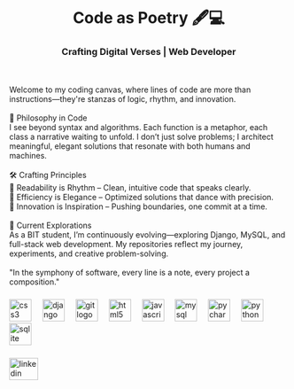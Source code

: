 <h1 align="center">Code as Poetry 🖋️💻</h1>  
<h3 align="center">Crafting Digital Verses | Web Developer</h3> 
<p> <br><br>Welcome to my coding canvas, where lines of code are more than instructions—they're stanzas of logic, rhythm, and innovation.<br><br>🌟 Philosophy in Code<br>I see beyond syntax and algorithms. Each function is a metaphor, each class a narrative waiting to unfold. I don’t just solve problems; I architect meaningful, elegant solutions that resonate with both humans and machines.<br><br>🛠️ Crafting Principles<br>🔹 Readability is Rhythm – Clean, intuitive code that speaks clearly.<br>🔹 Efficiency is Elegance – Optimized solutions that dance with precision.<br>🔹 Innovation is Inspiration – Pushing boundaries, one commit at a time.<br><br>🚀 Current Explorations<br>As a BIT student, I’m continuously evolving—exploring Django, MySQL, and full-stack web development. My repositories reflect my journey, experiments, and creative problem-solving.<br><br>"In the symphony of software, every line is a note, every project a composition."</p>

###

<div align="left">
  <img src="https://cdn.jsdelivr.net/gh/devicons/devicon/icons/css3/css3-original.svg" height="40" alt="css3 logo"  />
  <img width="12" />
  <img src="https://cdn.jsdelivr.net/gh/devicons/devicon/icons/django/django-plain.svg" height="40" alt="django logo"  />
  <img width="12" />
  <img src="https://cdn.jsdelivr.net/gh/devicons/devicon/icons/git/git-original.svg" height="40" alt="git logo"  />
  <img width="12" />
  <img src="https://cdn.jsdelivr.net/gh/devicons/devicon/icons/html5/html5-original.svg" height="40" alt="html5 logo"  />
  <img width="12" />
  <img src="https://cdn.jsdelivr.net/gh/devicons/devicon/icons/javascript/javascript-original.svg" height="40" alt="javascript logo"  />
  <img width="12" />
  <img src="https://cdn.jsdelivr.net/gh/devicons/devicon/icons/mysql/mysql-original.svg" height="40" alt="mysql logo"  />
  <img width="12" />
  <img src="https://cdn.jsdelivr.net/gh/devicons/devicon/icons/pycharm/pycharm-original.svg" height="40" alt="pycharm logo"  />
  <img width="12" />
  <img src="https://cdn.jsdelivr.net/gh/devicons/devicon/icons/python/python-original.svg" height="40" alt="python logo"  />
  <img width="12" />
  <img src="https://cdn.jsdelivr.net/gh/devicons/devicon/icons/sqlite/sqlite-original.svg" height="40" alt="sqlite logo"  />
</div>

###

<div align="left">
  <a href="https://www.linkedin.com/in/puja-bhandari-1a014a2a2/" target="_blank">
    <img src="https://raw.githubusercontent.com/maurodesouza/profile-readme-generator/master/src/assets/icons/social/linkedin/default.svg" width="52" height="40" alt="linkedin logo"  />
  </a>
</div>

###



###
